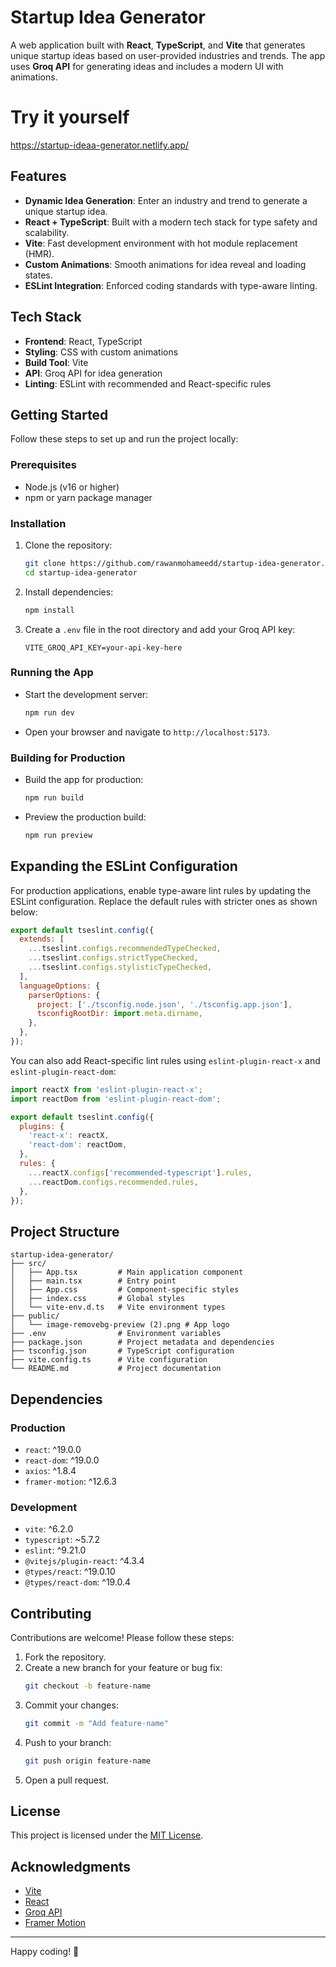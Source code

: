 # Startup Idea Generator

A web application built with **React**, **TypeScript**, and **Vite** that generates unique startup ideas based on user-provided industries and trends. The app uses **Groq API** for generating ideas and includes a modern UI with animations.

# Try it yourself
https://startup-ideaa-generator.netlify.app/

## Features

- **Dynamic Idea Generation**: Enter an industry and trend to generate a unique startup idea.
- **React + TypeScript**: Built with a modern tech stack for type safety and scalability.
- **Vite**: Fast development environment with hot module replacement (HMR).
- **Custom Animations**: Smooth animations for idea reveal and loading states.
- **ESLint Integration**: Enforced coding standards with type-aware linting.

## Tech Stack

- **Frontend**: React, TypeScript
- **Styling**: CSS with custom animations
- **Build Tool**: Vite
- **API**: Groq API for idea generation
- **Linting**: ESLint with recommended and React-specific rules

## Getting Started

Follow these steps to set up and run the project locally:

### Prerequisites

- Node.js (v16 or higher)
- npm or yarn package manager

### Installation

1. Clone the repository:
   ```bash
   git clone https://github.com/rawanmohameedd/startup-idea-generator.git
   cd startup-idea-generator
   ```

2. Install dependencies:
   ```bash
   npm install
   ```

3. Create a `.env` file in the root directory and add your Groq API key:
   ```env
   VITE_GROQ_API_KEY=your-api-key-here
   ```

### Running the App

- Start the development server:
  ```bash
  npm run dev
  ```

- Open your browser and navigate to `http://localhost:5173`.

### Building for Production

- Build the app for production:
  ```bash
  npm run build
  ```

- Preview the production build:
  ```bash
  npm run preview
  ```

## Expanding the ESLint Configuration

For production applications, enable type-aware lint rules by updating the ESLint configuration. Replace the default rules with stricter ones as shown below:

```js
export default tseslint.config({
  extends: [
    ...tseslint.configs.recommendedTypeChecked,
    ...tseslint.configs.strictTypeChecked,
    ...tseslint.configs.stylisticTypeChecked,
  ],
  languageOptions: {
    parserOptions: {
      project: ['./tsconfig.node.json', './tsconfig.app.json'],
      tsconfigRootDir: import.meta.dirname,
    },
  },
});
```

You can also add React-specific lint rules using `eslint-plugin-react-x` and `eslint-plugin-react-dom`:

```js
import reactX from 'eslint-plugin-react-x';
import reactDom from 'eslint-plugin-react-dom';

export default tseslint.config({
  plugins: {
    'react-x': reactX,
    'react-dom': reactDom,
  },
  rules: {
    ...reactX.configs['recommended-typescript'].rules,
    ...reactDom.configs.recommended.rules,
  },
});
```

## Project Structure

```
startup-idea-generator/
├── src/
│   ├── App.tsx         # Main application component
│   ├── main.tsx        # Entry point
│   ├── App.css         # Component-specific styles
│   ├── index.css       # Global styles
│   └── vite-env.d.ts   # Vite environment types
├── public/
│   └── image-removebg-preview (2).png # App logo
├── .env                # Environment variables
├── package.json        # Project metadata and dependencies
├── tsconfig.json       # TypeScript configuration
├── vite.config.ts      # Vite configuration
└── README.md           # Project documentation
```

## Dependencies

### Production

- `react`: ^19.0.0
- `react-dom`: ^19.0.0
- `axios`: ^1.8.4
- `framer-motion`: ^12.6.3

### Development

- `vite`: ^6.2.0
- `typescript`: ~5.7.2
- `eslint`: ^9.21.0
- `@vitejs/plugin-react`: ^4.3.4
- `@types/react`: ^19.0.10
- `@types/react-dom`: ^19.0.4

## Contributing

Contributions are welcome! Please follow these steps:

1. Fork the repository.
2. Create a new branch for your feature or bug fix:
   ```bash
   git checkout -b feature-name
   ```
3. Commit your changes:
   ```bash
   git commit -m "Add feature-name"
   ```
4. Push to your branch:
   ```bash
   git push origin feature-name
   ```
5. Open a pull request.

## License

This project is licensed under the [MIT License](LICENSE).

## Acknowledgments

- [Vite](https://vitejs.dev/)
- [React](https://reactjs.org/)
- [Groq API](https://groq.com/)
- [Framer Motion](https://www.framer.com/motion/)

---
Happy coding! 🚀
